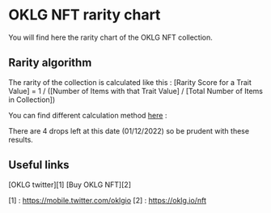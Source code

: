 # OKLG NFT rarity chart
You will find here the rarity chart of the OKLG NFT collection.

## Rarity algorithm
The rarity of the collection is calculated like this : 
[Rarity Score for a Trait Value] = 1 / ([Number of Items with that Trait Value] / [Total Number of Items in Collection])

You can find different calculation method [here] :

There are 4 drops left at this date (01/12/2022) so be prudent with these results.

## Useful links
[OKLG twitter][1]
[Buy OKLG NFT][2]

[here]: https://raritytools.medium.com/ranking-rarity-understanding-rarity-calculation-methods-86ceaeb9b98c
[1] : https://mobile.twitter.com/oklgio
[2] : https://oklg.io/nft